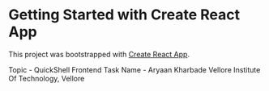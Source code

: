 # Getting Started with Create React App

This project was bootstrapped with [Create React App](https://github.com/facebook/create-react-app).

Topic - QuickShell Frontend Task
Name - Aryaan Kharbade
Vellore Institute Of Technology, Vellore



